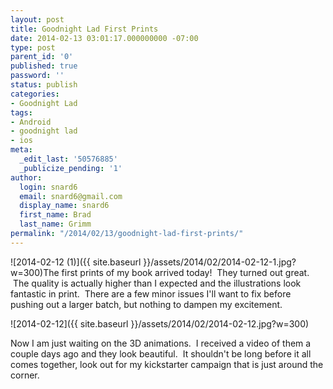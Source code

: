 ```yaml
---
layout: post
title: Goodnight Lad First Prints
date: 2014-02-13 03:01:17.000000000 -07:00
type: post
parent_id: '0'
published: true
password: ''
status: publish
categories:
- Goodnight Lad
tags:
- Android
- goodnight lad
- ios
meta:
  _edit_last: '50576885'
  _publicize_pending: '1'
author:
  login: snard6
  email: snard6@gmail.com
  display_name: snard6
  first_name: Brad
  last_name: Grimm
permalink: "/2014/02/13/goodnight-lad-first-prints/"
---
```

![2014-02-12 (1)]({{ site.baseurl }}/assets/2014/02/2014-02-12-1.jpg?w=300)The first prints of my book arrived today! &nbsp;They turned out great. &nbsp;The quality is actually higher than I expected and the illustrations look fantastic in print. &nbsp;There are a few minor issues I'll want to fix before pushing out a larger batch, but nothing to dampen my excitement.

![2014-02-12]({{ site.baseurl }}/assets/2014/02/2014-02-12.jpg?w=300)

Now I am just waiting on the 3D animations. &nbsp;I received a video of them a couple days ago and they look beautiful. &nbsp;It shouldn't be long before it all comes together, look out for my kickstarter campaign that is just around the corner.

